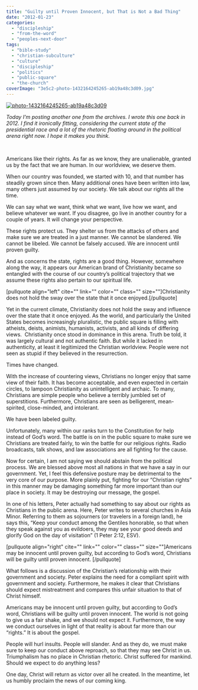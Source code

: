 ```yaml
---
title: "Guilty until Proven Innocent, but That is Not a Bad Thing"
date: "2012-01-23"
categories: 
  - "discipleship"
  - "from-the-word"
  - "peoples-next-door"
tags: 
  - "bible-study"
  - "christian-subculture"
  - "culture"
  - "discipleship"
  - "politics"
  - "public-square"
  - "the-church"
coverImage: "3e5c2-photo-1432164245265-ab19a48c3d09.jpg"
---
```


[![photo-1432164245265-ab19a48c3d09](images/3e5c2-photo-1432164245265-ab19a48c3d09.jpg)](https://keelancook.files.wordpress.com/2020/08/3e5c2-photo-1432164245265-ab19a48c3d09.jpg)

_Today I'm posting another one from the archives. I wrote this one back in 2012. I find it ironically fitting, considering the current state of the presidential race and a lot of the rhetoric floating around in the political arena right now. I hope it makes you think._

 

Americans like their rights. As far as we know, they are unalienable, granted us by the fact that we are human. In our worldview, we deserve them.

When our country was founded, we started with 10, and that number has steadily grown since then. Many additional ones have been written into law, many others just assumed by our society. We talk about our rights all the time.

We can say what we want, think what we want, live how we want, and believe whatever we want. If you disagree, go live in another country for a couple of years. It will change your perspective.

These rights protect us. They shelter us from the attacks of others and make sure we are treated in a just manner. We cannot be slandered. We cannot be libeled. We cannot be falsely accused. We are innocent until proven guilty.

And as concerns the state, rights are a good thing. However, somewhere along the way, it appears our American brand of Christianity became so entangled with the course of our country’s political trajectory that we assume these rights also pertain to our spiritual life.

\[pullquote align="left" cite="" link="" color="" class="" size=""\]Christianity does not hold the sway over the state that it once enjoyed.\[/pullquote\]

Yet in the current climate, Christianity does not hold the sway and influence over the state that it once enjoyed. As the world, and particularly the United States becomes increasingly pluralistic, the public square is filling with atheists, deists, animists, humanists, activists, and all kinds of differing views.  Christianity once stood in dominance in this arena. Truth be told, it was largely cultural and not authentic faith. But while it lacked in authenticity, at least it legitimized the Christian worldview. People were not seen as stupid if they believed in the resurrection.

Times have changed.

With the increase of countering views, Christians no longer enjoy that same view of their faith. It has become acceptable, and even expected in certain circles, to lampoon Christianity as unintelligent and archaic. To many, Christians are simple people who believe a terribly jumbled set of superstitions. Furthermore, Christians are seen as belligerent, mean-spirited, close-minded, and intolerant.

We have been labeled guilty.

Unfortunately, many within our ranks turn to the Constitution for help instead of God’s word. The battle is on in the public square to make sure we Christians are treated fairly, to win the battle for our religious rights. Radio broadcasts, talk shows, and law associations are all fighting for the cause.

Now for certain, I am not saying we should abstain from the political process. We are blessed above most all nations in that we have a say in our government. Yet, I feel this defensive posture may be detrimental to the very core of our purpose. More plainly put, fighting for our “Christian rights” in this manner may be damaging something far more important than our place in society. It may be destroying our message, the gospel.

In one of his letters, Peter actually had something to say about our rights as Christians in the public arena. Here, Peter writes to several churches in Asia Minor. Referring to them as sojourners (or travelers in a foreign land), he says this, “Keep your conduct among the Gentiles honorable, so that when they speak against you as evildoers, they may see your good deeds and glorify God on the day of visitation” (1 Peter 2:12, ESV).

\[pullquote align="right" cite="" link="" color="" class="" size=""\]Americans may be innocent until proven guilty, but according to God’s word, Christians will be guilty until proven innocent. \[/pullquote\]

What follows is a discussion of the Christian’s relationship with their government and society. Peter explains the need for a compliant spirit with government and society. Furthermore, he makes it clear that Christians should expect mistreatment and compares this unfair situation to that of Christ himself.

Americans may be innocent until proven guilty, but according to God’s word, Christians will be guilty until proven innocent. The world is not going to give us a fair shake, and we should not expect it. Furthermore, the way we conduct ourselves in light of that reality is about far more than our “rights.” It is about the gospel.

People will hurl insults. People will slander. And as they do, we must make sure to keep our conduct above reproach, so that they may see Christ in us. Triumphalism has no place in Christian rhetoric. Christ suffered for mankind. Should we expect to do anything less?

One day, Christ will return as victor over all he created. In the meantime, let us humbly proclaim the news of our coming king.
